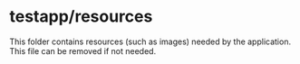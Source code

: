 # testapp/resources

This folder contains resources (such as images) needed by the application. This file can
be removed if not needed.
